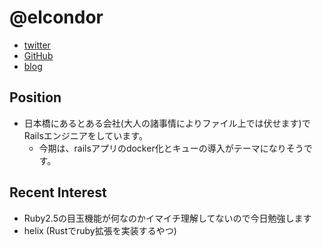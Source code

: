 @elcondor
====

- [twitter](https://twitter.com/elcondor)
- [GitHub](https://github.com/condor)
- [blog](http://blog.el-condor.net/)

Position
----

- 日本橋にあるとある会社(大人の諸事情によりファイル上では伏せます)でRailsエンジニアをしています。
  - 今期は、railsアプリのdocker化とキューの導入がテーマになりそうです。

Recent Interest
----

- Ruby2.5の目玉機能が何なのかイマイチ理解してないので今日勉強します
- helix (Rustでruby拡張を実装するやつ)

